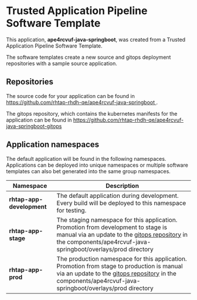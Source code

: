 # Trusted Application Pipeline Software Template

This application, **ape4rcvuf-java-springboot**, was created from a Trusted Application Pipeline Software Template.

The software templates create a new source and gitops deployment repositories with a sample source application. 

## Repositories

The source code for your application can be found in [https://github.com/rhtap-rhdh-qe/ape4rcvuf-java-springboot ](https://github.com/rhtap-rhdh-qe/ape4rcvuf-java-springboot ).
 
The gitops repository, which contains the kubernetes manifests for the application can be found in 
[https://github.com/rhtap-rhdh-qe/ape4rcvuf-java-springboot-gitops ](https://github.com/rhtap-rhdh-qe/ape4rcvuf-java-springboot-gitops ) 

## Application namespaces 

The default application will be found in the following namespaces. Applications can be deployed into unique namespaces or multiple software templates can also bet generated into the same group namespaces.  

|  Namespace   |  Description   |  
| -------- | -------- |   
| **rhtap-app-development** | The default application during development. Every build will be deployed to this namespace for testing. | 
| **rhtap-app-stage** | The staging namespace for this application. Promotion from development to stage is manual via an update to the [gitops repository](https://github.com/rhtap-rhdh-qe/ape4rcvuf-java-springboot-gitops ) in the components/ape4rcvuf-java-springboot/overlays/prod directory |  
| **rhtap-app-prod** | The production namespace for this application. Promotion from stage to production is manual via an update to the [gitops repository](https://github.com/rhtap-rhdh-qe/ape4rcvuf-java-springboot-gitops ) in the components/ape4rcvuf-java-springboot/overlays/prod directory | 